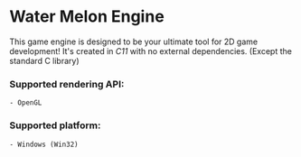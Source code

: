 # Water Melon Engine

This game engine is designed to be your ultimate tool for 2D game development! 
It's created in *C11* with no external dependencies. (Except the standard C library)

### Supported rendering API:
    - OpenGL

### Supported platform:
    - Windows (Win32)